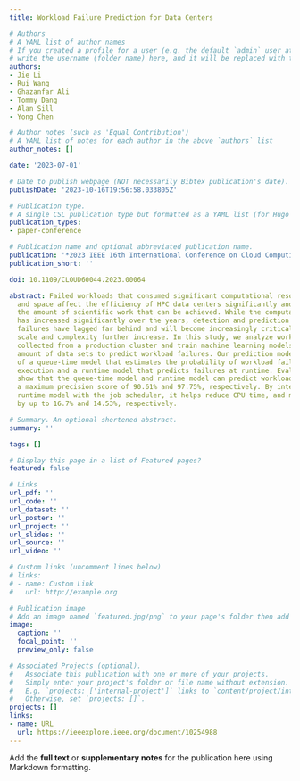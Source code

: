 ```yaml
---
title: Workload Failure Prediction for Data Centers

# Authors
# A YAML list of author names
# If you created a profile for a user (e.g. the default `admin` user at `content/authors/admin/`), 
# write the username (folder name) here, and it will be replaced with their full name and linked to their profile.
authors:
- Jie Li
- Rui Wang
- Ghazanfar Ali
- Tommy Dang
- Alan Sill
- Yong Chen

# Author notes (such as 'Equal Contribution')
# A YAML list of notes for each author in the above `authors` list
author_notes: []

date: '2023-07-01'

# Date to publish webpage (NOT necessarily Bibtex publication's date).
publishDate: '2023-10-16T19:56:58.033805Z'

# Publication type.
# A single CSL publication type but formatted as a YAML list (for Hugo requirements).
publication_types:
- paper-conference

# Publication name and optional abbreviated publication name.
publication: '*2023 IEEE 16th International Conference on Cloud Computing (CLOUD)*'
publication_short: ''

doi: 10.1109/CLOUD60044.2023.00064

abstract: Failed workloads that consumed significant computational resources in time
  and space affect the efficiency of HPC data centers significantly and thus limit
  the amount of scientific work that can be achieved. While the computational power
  has increased significantly over the years, detection and prediction of workload
  failures have lagged far behind and will become increasingly critical as the system
  scale and complexity further increase. In this study, we analyze workload traces
  collected from a production cluster and train machine learning models on a large
  amount of data sets to predict workload failures. Our prediction models consist
  of a queue-time model that estimates the probability of workload failures before
  execution and a runtime model that predicts failures at runtime. Evaluation results
  show that the queue-time model and runtime model can predict workload failures with
  a maximum precision score of 90.61% and 97.75%, respectively. By integrating the
  runtime model with the job scheduler, it helps reduce CPU time, and memory usage
  by up to 16.7% and 14.53%, respectively.

# Summary. An optional shortened abstract.
summary: ''

tags: []

# Display this page in a list of Featured pages?
featured: false

# Links
url_pdf: ''
url_code: ''
url_dataset: ''
url_poster: ''
url_project: ''
url_slides: ''
url_source: ''
url_video: ''

# Custom links (uncomment lines below)
# links:
# - name: Custom Link
#   url: http://example.org

# Publication image
# Add an image named `featured.jpg/png` to your page's folder then add a caption below.
image:
  caption: ''
  focal_point: ''
  preview_only: false

# Associated Projects (optional).
#   Associate this publication with one or more of your projects.
#   Simply enter your project's folder or file name without extension.
#   E.g. `projects: ['internal-project']` links to `content/project/internal-project/index.md`.
#   Otherwise, set `projects: []`.
projects: []
links:
- name: URL
  url: https://ieeexplore.ieee.org/document/10254988
---
```


Add the **full text** or **supplementary notes** for the publication here using Markdown formatting.
